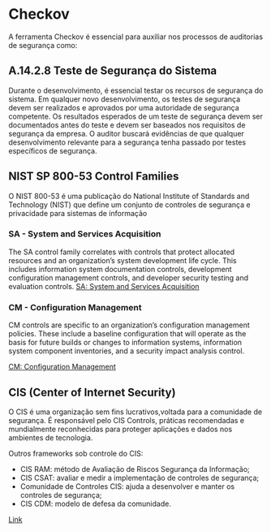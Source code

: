 # Checkov
A ferramenta Checkov é essencial para auxiliar nos processos de auditorias de segurança como:

## A.14.2.8 Teste de Segurança do Sistema
Durante o desenvolvimento, é essencial testar os recursos de segurança do sistema. 
Em qualquer novo desenvolvimento, os testes de segurança devem ser realizados e aprovados por uma autoridade de segurança competente. Os resultados esperados de um teste de segurança devem ser documentados antes do teste e devem ser baseados nos requisitos de segurança da empresa. O auditor buscará evidências de que qualquer desenvolvimento relevante para a segurança tenha passado por testes específicos de segurança.

## NIST SP 800-53 Control Families
O NIST 800-53 é uma publicação do National Institute of Standards and Technology (NIST) que define um conjunto de controles de segurança e privacidade para sistemas de informação

### SA - System and Services Acquisition
The SA control family correlates with controls that protect allocated resources and an organization’s system development life cycle. This includes information system documentation controls, development configuration management controls, and developer security testing and evaluation controls.
[SA: System and Services Acquisition](https://csf.tools/reference/nist-sp-800-53/r5/sa/)

### CM - Configuration Management
CM controls are specific to an organization’s configuration management policies. These include a baseline configuration that will operate as the basis for future builds or changes to information systems, information system component inventories, and a security impact analysis control.

[CM: Configuration Management](https://csf.tools/reference/nist-sp-800-53/r5/cm/)

## CIS (Center of Internet Security)
O  CIS é uma organização sem fins lucrativos,voltada para a comunidade de segurança. É responsável pelo CIS Controls, práticas recomendadas e mundialmente reconhecidas para proteger aplicações e dados nos ambientes de tecnologia.

Outros frameworks sob controle do CIS:

- CIS RAM: método de Avaliação de Riscos Segurança da Informação;
- CIS CSAT: avaliar e medir a implementação de controles de segurança;
- Comunidade de Controles CIS: ajuda a desenvolver e manter os controles de segurança;
- CIS CDM: modelo de defesa da comunidade.
  
[Link](https://documentacao.senior.com.br/seguranca-da-informacao/frameworks/cis-controls.htm)
